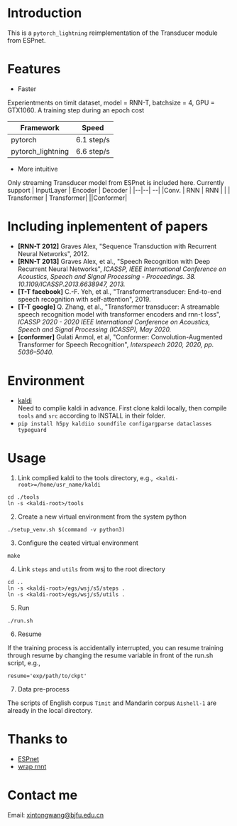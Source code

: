 # Introduction
This is a `pytorch_lightning` reimplementation of the Transducer module from ESPnet.
# Features
* Faster 

Experientments on timit dataset, model = RNN-T, batchsize = 4, GPU = GTX1060. A training step during an epoch cost

|Framework | Speed| 
|--|--| 
|pytorch |   6.1 step/s |
|pytorch_lightning |   6.6 step/s |
* More intuitive

Only streaming Transducer model from ESPnet is included here. Currently support
| InputLayer | Encoder | Decoder | 
|--|--| --| 
|Conv. | RNN | RNN |
| | Transformer | Transformer|
||Conformer|

# Including inplementent of papers
* **[RNN-T 2012]** Graves Alex, "Sequence Transduction with Recurrent Neural Networks", 2012. 
* **[RNN-T 2013]** Graves Alex, et al., "Speech Recognition with Deep Recurrent Neural Networks", *ICASSP, IEEE International Conference on Acoustics, Speech and Signal Processing - Proceedings. 38. 10.1109/ICASSP.2013.6638947, 2013.*
* **[T-T facebook]** C.-F. Yeh, et al., "Transformertransducer: End-to-end speech recognition with self-attention", 2019.
* **[T-T google]** Q. Zhang, et al., "Transformer transducer: A streamable speech recognition model with transformer encoders and rnn-t loss", *ICASSP 2020 - 2020 IEEE International Conference on Acoustics, Speech and Signal Processing (ICASSP), May 2020.*
* **[conformer]** Gulati Anmol, et al, "Conformer: Convolution-Augmented Transformer for Speech Recognition", *Interspeech 2020, 2020, pp. 5036–5040.*

# Environment
* [kaldi](https://github.com/kaldi-asr/kaldi)  
Need to complie kaldi in advance. First clone kaldi locally, then compile `tools` and `src` according to INSTALL in their folder.
* `pip install h5py kaldiio soundfile configargparse dataclasses typeguard`

# Usage
1. Link complied kaldi to the tools directory, e.g.,` <kaldi-root>=/home/usr_name/kaldi`
```
cd ./tools
ln -s <kaldi-root>/tools
```
2. Create a new virtual environment from the system python
```
./setup_venv.sh $(command -v python3)
```
3. Configure the ceated virtual environment
```
make
```
4. Link `steps` and `utils` from wsj to the root directory
```
cd ..
ln -s <kaldi-root>/egs/wsj/s5/steps .
ln -s <kaldi-root>/egs/wsj/s5/utils .
```
5. Run
```
./run.sh 
```
6. Resume 

If the training process is accidentally interrupted, you can resume training through resume by changing the resume variable in front of the run.sh script, e.g.,
```
resume='exp/path/to/ckpt'
```
7. Data pre-process 

The scripts of English corpus `Timit` and Mandarin corpus `Aishell-1` are already in the local directory.

# Thanks to
* [ESPnet](https://github.com/espnet/espnet)  
* [wrap rnnt](https://github.com/HawkAaron/warp-ennt)   

# Contact me 
Email: xintongwang@bjfu.edu.cn




